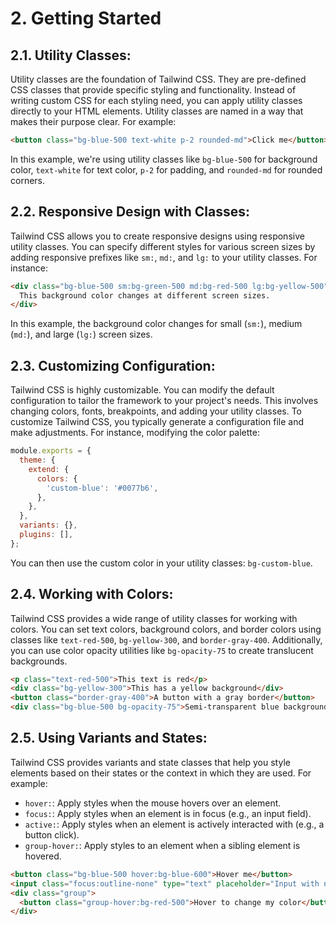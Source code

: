 # 2. Getting Started

## **2.1. Utility Classes:**
Utility classes are the foundation of Tailwind CSS. They are pre-defined CSS classes that provide specific styling and functionality. Instead of writing custom CSS for each styling need, you can apply utility classes directly to your HTML elements. Utility classes are named in a way that makes their purpose clear. For example:

```html
<button class="bg-blue-500 text-white p-2 rounded-md">Click me</button>
```

In this example, we're using utility classes like `bg-blue-500` for background color, `text-white` for text color, `p-2` for padding, and `rounded-md` for rounded corners.

## **2.2. Responsive Design with Classes:**
Tailwind CSS allows you to create responsive designs using responsive utility classes. You can specify different styles for various screen sizes by adding responsive prefixes like `sm:`, `md:`, and `lg:` to your utility classes. For instance:

```html
<div class="bg-blue-500 sm:bg-green-500 md:bg-red-500 lg:bg-yellow-500">
  This background color changes at different screen sizes.
</div>
```

In this example, the background color changes for small (`sm:`), medium (`md:`), and large (`lg:`) screen sizes.

## **2.3. Customizing Configuration:**
Tailwind CSS is highly customizable. You can modify the default configuration to tailor the framework to your project's needs. This involves changing colors, fonts, breakpoints, and adding your utility classes. To customize Tailwind CSS, you typically generate a configuration file and make adjustments. For instance, modifying the color palette:

```js
module.exports = {
  theme: {
    extend: {
      colors: {
        'custom-blue': '#0077b6',
      },
    },
  },
  variants: {},
  plugins: [],
};
```

You can then use the custom color in your utility classes: `bg-custom-blue`.

## **2.4. Working with Colors:**
Tailwind CSS provides a wide range of utility classes for working with colors. You can set text colors, background colors, and border colors using classes like `text-red-500`, `bg-yellow-300`, and `border-gray-400`. Additionally, you can use color opacity utilities like `bg-opacity-75` to create translucent backgrounds.

```html
<p class="text-red-500">This text is red</p>
<div class="bg-yellow-300">This has a yellow background</div>
<button class="border-gray-400">A button with a gray border</button>
<div class="bg-blue-500 bg-opacity-75">Semi-transparent blue background</div>
```

## **2.5. Using Variants and States:**
Tailwind CSS provides variants and state classes that help you style elements based on their states or the context in which they are used. For example:

- `hover:`: Apply styles when the mouse hovers over an element.
- `focus:`: Apply styles when an element is in focus (e.g., an input field).
- `active:`: Apply styles when an element is actively interacted with (e.g., a button click).
- `group-hover:`: Apply styles to an element when a sibling element is hovered.

```html
<button class="bg-blue-500 hover:bg-blue-600">Hover me</button>
<input class="focus:outline-none" type="text" placeholder="Input with no outline">
<div class="group">
  <button class="group-hover:bg-red-500">Hover to change my color</button>
</div>
```